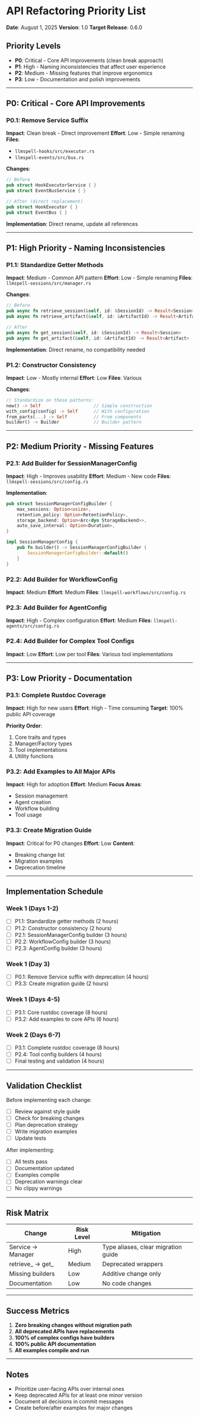 # API Refactoring Priority List

**Date**: August 1, 2025
**Version**: 1.0
**Target Release**: 0.6.0

## Priority Levels

- **P0**: Critical - Core API improvements (clean break approach)
- **P1**: High - Naming inconsistencies that affect user experience
- **P2**: Medium - Missing features that improve ergonomics
- **P3**: Low - Documentation and polish improvements

---

## P0: Critical - Core API Improvements

### P0.1: Remove Service Suffix
**Impact**: Clean break - Direct improvement
**Effort**: Low - Simple renaming
**Files**: 
- `llmspell-hooks/src/executor.rs`
- `llmspell-events/src/bus.rs`

**Changes**:
```rust
// Before
pub struct HookExecutorService { }
pub struct EventBusService { }

// After (direct replacement)
pub struct HookExecutor { }
pub struct EventBus { }
```

**Implementation**: Direct rename, update all references

---

## P1: High Priority - Naming Inconsistencies

### P1.1: Standardize Getter Methods
**Impact**: Medium - Common API pattern
**Effort**: Low - Simple renaming
**Files**: `llmspell-sessions/src/manager.rs`

**Changes**:
```rust
// Before
pub async fn retrieve_session(&self, id: &SessionId) -> Result<Session>
pub async fn retrieve_artifact(&self, id: &ArtifactId) -> Result<Artifact>

// After
pub async fn get_session(&self, id: &SessionId) -> Result<Session>
pub async fn get_artifact(&self, id: &ArtifactId) -> Result<Artifact>
```

**Implementation**: Direct rename, no compatibility needed

### P1.2: Constructor Consistency
**Impact**: Low - Mostly internal
**Effort**: Low
**Files**: Various

**Changes**:
```rust
// Standardize on these patterns:
new() -> Self                    // Simple construction
with_config(config) -> Self      // With configuration  
from_parts(...) -> Self          // From components
builder() -> Builder             // Builder pattern
```

---

## P2: Medium Priority - Missing Features

### P2.1: Add Builder for SessionManagerConfig
**Impact**: High - Improves usability
**Effort**: Medium - New code
**Files**: `llmspell-sessions/src/config.rs`

**Implementation**:
```rust
pub struct SessionManagerConfigBuilder {
    max_sessions: Option<usize>,
    retention_policy: Option<RetentionPolicy>,
    storage_backend: Option<Arc<dyn StorageBackend>>,
    auto_save_interval: Option<Duration>,
}

impl SessionManagerConfig {
    pub fn builder() -> SessionManagerConfigBuilder {
        SessionManagerConfigBuilder::default()
    }
}
```

### P2.2: Add Builder for WorkflowConfig
**Impact**: Medium
**Effort**: Medium
**Files**: `llmspell-workflows/src/config.rs`

### P2.3: Add Builder for AgentConfig
**Impact**: High - Complex configuration
**Effort**: Medium
**Files**: `llmspell-agents/src/config.rs`

### P2.4: Add Builder for Complex Tool Configs
**Impact**: Low
**Effort**: Low per tool
**Files**: Various tool implementations

---

## P3: Low Priority - Documentation

### P3.1: Complete Rustdoc Coverage
**Impact**: High for new users
**Effort**: High - Time consuming
**Target**: 100% public API coverage

**Priority Order**:
1. Core traits and types
2. Manager/Factory types
3. Tool implementations
4. Utility functions

### P3.2: Add Examples to All Major APIs
**Impact**: High for adoption
**Effort**: Medium
**Focus Areas**:
- Session management
- Agent creation
- Workflow building
- Tool usage

### P3.3: Create Migration Guide
**Impact**: Critical for P0 changes
**Effort**: Low
**Content**:
- Breaking change list
- Migration examples
- Deprecation timeline

---

## Implementation Schedule

### Week 1 (Days 1-2)
- [ ] P1.1: Standardize getter methods (2 hours)
- [ ] P1.2: Constructor consistency (2 hours)
- [ ] P2.1: SessionManagerConfig builder (3 hours)
- [ ] P2.2: WorkflowConfig builder (3 hours)
- [ ] P2.3: AgentConfig builder (3 hours)

### Week 1 (Day 3)
- [ ] P0.1: Remove Service suffix with deprecation (4 hours)
- [ ] P3.3: Create migration guide (2 hours)

### Week 1 (Days 4-5)
- [ ] P3.1: Core rustdoc coverage (8 hours)
- [ ] P3.2: Add examples to core APIs (6 hours)

### Week 2 (Days 6-7)
- [ ] P3.1: Complete rustdoc coverage (8 hours)
- [ ] P2.4: Tool config builders (4 hours)
- [ ] Final testing and validation (4 hours)

---

## Validation Checklist

Before implementing each change:
- [ ] Review against style guide
- [ ] Check for breaking changes
- [ ] Plan deprecation strategy
- [ ] Write migration examples
- [ ] Update tests

After implementing:
- [ ] All tests pass
- [ ] Documentation updated
- [ ] Examples compile
- [ ] Deprecation warnings clear
- [ ] No clippy warnings

---

## Risk Matrix

| Change | Risk Level | Mitigation |
|--------|------------|------------|
| Service → Manager | High | Type aliases, clear migration guide |
| retrieve_ → get_ | Medium | Deprecated wrappers |
| Missing builders | Low | Additive change only |
| Documentation | Low | No code changes |

---

## Success Metrics

1. **Zero breaking changes without migration path**
2. **All deprecated APIs have replacements**
3. **100% of complex configs have builders**
4. **100% public API documentation**
5. **All examples compile and run**

---

## Notes

- Prioritize user-facing APIs over internal ones
- Keep deprecated APIs for at least one minor version
- Document all decisions in commit messages
- Create before/after examples for major changes